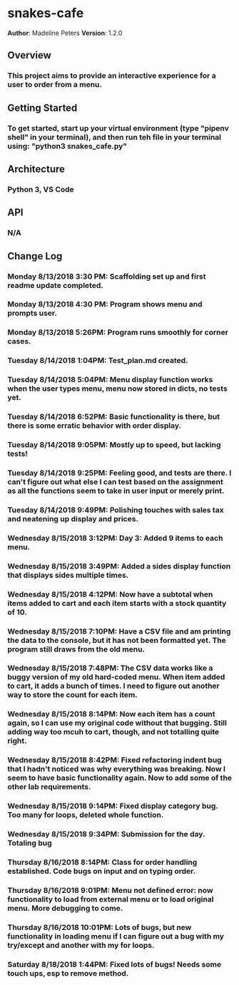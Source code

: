 # snakes-cafe

**Author**: Madeline Peters
**Version**: 1.2.0

## Overview
### This project aims to provide an interactive experience for a user to order from a menu.

## Getting Started
### To get started, start up your virtual environment (type "pipenv shell" in your terminal), and then run teh file in your terminal using: "python3 snakes_cafe.py"

## Architecture
### Python 3, VS Code

## API
### N/A

## Change Log
### Monday 8/13/2018 3:30 PM: Scaffolding set up and first readme update completed.
### Monday 8/13/2018 4:30 PM: Program shows menu and prompts user.
### Monday 8/13/2018 5:26PM: Program runs smoothly for corner cases.
### Tuesday 8/14/2018 1:04PM: Test_plan.md created.
### Tuesday 8/14/2018 5:04PM: Menu display function works when the user types menu, menu now stored in dicts, no tests yet.
### Tuesday 8/14/2018 6:52PM: Basic functionality is there, but there is some erratic behavior with order display.
### Tuesday 8/14/2018 9:05PM: Mostly up to speed, but lacking tests!
### Tuesday 8/14/2018 9:25PM: Feeling good, and tests are there. I can't figure out what else I can test based on the assignment as all the functions seem to take in user input or merely print.
### Tuesday 8/14/2018 9:49PM: Polishing touches with sales tax and neatening up display and prices.
### Wednesday 8/15/2018 3:12PM: Day 3: Added 9 items to each menu.
### Wednesday 8/15/2018 3:49PM: Added a sides display function that displays sides multiple times.
### Wednesday 8/15/2018 4:12PM: Now have a subtotal when items added to cart and each item starts with a stock quantity of 10.
### Wednesday 8/15/2018 7:10PM: Have a CSV file and am printing the data to the console, but it has not been formatted yet. The program still draws from the old menu.
### Wednesday 8/15/2018 7:48PM: The CSV data works like a buggy version of my old hard-coded menu. When item added to cart, it adds a bunch of times. I need to figure out another way to store the count for each item.
### Wednesday 8/15/2018 8:14PM: Now each item has a count again, so I can use my original code without that bugging. Still adding way too mcuh to cart, though, and not totalling quite right.
### Wednesday 8/15/2018 8:42PM: Fixed refactoring indent bug that I hadn't noticed was why everything was breaking. Now I seem to have basic functionality again. Now to add some of the other lab requirements.
### Wednesday 8/15/2018 9:14PM: Fixed display category bug. Too many for loops, deleted whole function.
### Wednesday 8/15/2018 9:34PM: Submission for the day. Totaling bug
### Thursday 8/16/2018 8:14PM: Class for order handling established. Code bugs on input and on typing order.
### Thursday 8/16/2018 9:01PM: Menu not defined error: now functionality to load from external menu or to load original menu. More debugging to come.
### Thursday 8/16/2018 10:01PM: Lots of bugs, but new functionality in loading menu if I can figure out a bug with my try/except and another with my for loops.
### Saturday 8/18/2018 1:44PM: Fixed lots of bugs! Needs some touch ups, esp to remove method.

